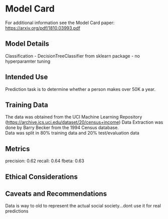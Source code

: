 # Model Card

For additional information see the Model Card paper: https://arxiv.org/pdf/1810.03993.pdf

## Model Details
Classification
    - DecisionTreeClassifier from sklearn package
    - no hyperparamter tuning

## Intended Use
Prediction task is to determine whether a person makes over 50K a year.

## Training Data
The data was obtained from the UCI Machine Learning Repository (https://archive.ics.uci.edu/dataset/20/census+income)
Data Extraction was done by Barry Becker from the 1994 Census database.  
Data was split in 80% training data and 20% test/evaluation data

## Metrics
precision:  0.62
recall:     0.64
fbeta:      0.63

## Ethical Considerations


## Caveats and Recommendations
Data is way to old to represent the actual social society...dont use it for real predictions
